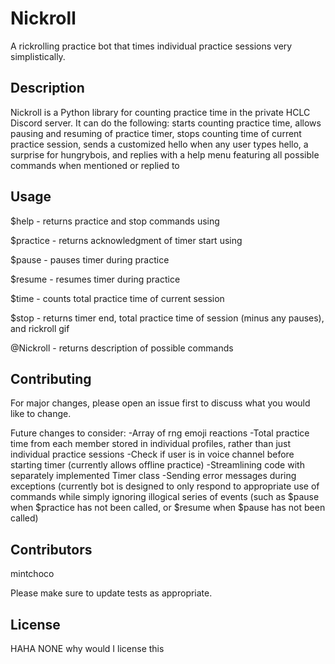 # Nickroll
A rickrolling practice bot that times individual practice sessions very simplistically.

## Description

Nickroll is a Python library for counting practice time in the private HCLC Discord server. It can do the following: starts counting practice time, allows pausing and resuming of practice timer, stops counting time of current practice session, sends a customized hello when any user types hello, a surprise for hungrybois, and replies with a help menu featuring all possible commands when mentioned or replied to

## Usage

$help - returns practice and stop commands using

$practice - returns acknowledgment of timer start using

$pause - pauses timer during practice

$resume - resumes timer during practice

$time - counts total practice time of current session

$stop - returns timer end, total practice time of session (minus any pauses), and rickroll gif

@Nickroll - returns description of possible commands

## Contributing
For major changes, please open an issue first to discuss what you would like to change.

Future changes to consider:
-Array of rng emoji reactions
-Total practice time from each member stored in individual profiles, rather than just individual practice sessions
-Check if user is in voice channel before starting timer (currently allows offline practice)
-Streamlining code with separately implemented Timer class
-Sending error messages during exceptions (currently bot is designed to only respond to appropriate use of commands while simply ignoring illogical series of events (such as $pause when $practice has not been called, or $resume when $pause has not been called)

## Contributors

mintchoco

Please make sure to update tests as appropriate.

## License
HAHA NONE why would I license this
